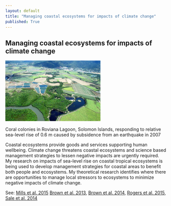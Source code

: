 ```yaml
---
layout: default
title: "Managing coastal ecosystems for impacts of climate change"
published: True  
---
```


## Managing coastal ecosystems for impacts of climate change  

<div class = "image_caption">
<img src ="/images/patchy_coastal_landscape.png" alt="coral reef" class="largeimage"/>
<p>
Coral colonies in Roviana Lagoon, Solomon Islands, responding to relative sea-level rise of 0.6 m caused by subsidence from an earthquake in 2007
</p>
</div>  

Coastal ecosystems provide goods and services supporting human wellbeing. Climate change threatens coastal ecosystems and science based management strategies to lessen negative impacts are urgently required. My research on impacts of sea-level rise on coastal tropical ecosystems is being used to develop management strategies for coastal areas to benefit both people and ecosystems. My theoretical research identifies where there are opportunities to manage local stressors to ecosystems to minimize negative impacts of climate change.



See: [Mills et al. 2015]() [Brown et al. 2013](), [Brown et al. 2014](), [Rogers et al. 2015](), [Sale et al. 2014]()
